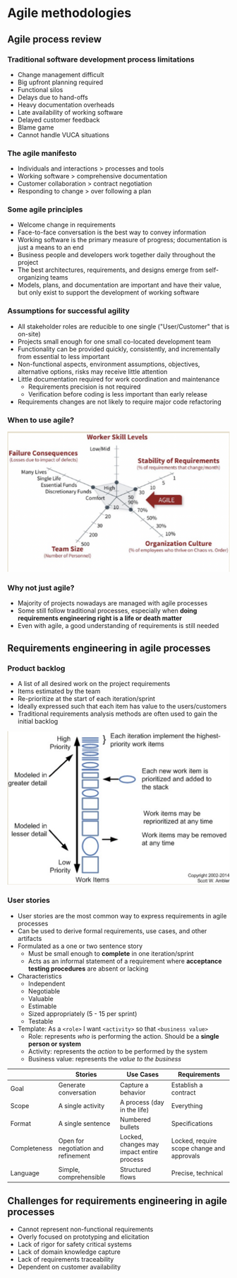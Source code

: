 # Agile methodologies

## Agile process review

### Traditional software development process limitations

- Change management difficult
- Big upfront planning required
- Functional silos
- Delays due to hand-offs
- Heavy documentation overheads
- Late availability of working software
- Delayed customer feedback
- Blame game
- Cannot handle VUCA situations

### The agile manifesto

- Individuals and interactions > processes and tools
- Working software > comprehensive documentation
- Customer collaboration > contract negotiation
- Responding to change > over following a plan

### Some agile principles

- Welcome change in requirements
- Face-to-face conversation is the best way to convey information
- Working software is the primary measure of progress; documentation is just a means to an end
- Business people and developers work together daily throughout the project
- The best architectures, requirements, and designs emerge from self-organizing teams
- Models, plans, and documentation are important and have their value, but only exist to support the development of working software

### Assumptions for successful agility

- All stakeholder roles are reducible to one single ("User/Customer" that is on-site)
- Projects small enough for one small co-located development team
- Functionality can be provided quickly, consistently, and incrementally from essential to less important
- Non-functional aspects, environment assumptions, objectives, alternative options, risks may receive little attention
- Little documentation required for work coordination and maintenance
	- Requirements precision is not required
	- Verification before coding is less important than early release
- Requirements changes are not likely to require major code refactoring

### When to use agile?

![When to use Agile](./figures/when-to-use-agile.png)

### Why not just agile?

- Majority of projects nowadays are managed with agile processes
- Some still follow traditional processes, especially when **doing requirements engineering right is a life or death matter**
- Even with agile, a good understanding of requirements is still needed

## Requirements engineering in agile processes

### Product backlog

- A list of all desired work on the project requirements
- Items estimated by the team
- Re-prioritize at the start of each iteration/sprint
- Ideally expressed such that each item has value to the users/customers
- Traditional requirements analysis methods are often used to gain the initial backlog

![Product Backlog](./figures/product-backlog.png)

### User stories

- User stories are the most common way to express requirements in agile processes
- Can be used to derive formal requirements, use cases, and other artifacts
- Formulated as a one or two sentence story
	- Must be small enough to **complete** in one iteration/sprint
	- Acts as an informal statement of a requirement where **acceptance testing procedures** are absent or lacking
- Characteristics
	- Independent
	- Negotiable
	- Valuable
	- Estimable
	- Sized appropriately (5 - 15 per sprint)
	- Testable
- Template: As a `<role>` I want `<activity>` so that `<business value>`
	- Role: represents *who* is performing the action. Should be a **single person or system**
	- Activity: represents the *action* to be performed by the system
	- Business value: represents the *value to the business*

|      | Stories | Use Cases | Requirements |
| ---- | ------- | --------- | ------------ |
| Goal | Generate conversation | Capture a behavior | Establish a contract |
| Scope | A single activity | A process (day in the life) | Everything |
| Format | A single sentence | Numbered bullets | Specifications |
| Completeness | Open for negotiation and refinement | Locked, changes may impact entire process | Locked, require scope change and approvals |
| Language | Simple, comprehensible | Structured flows | Precise, technical |


## Challenges for requirements engineering in agile processes

- Cannot represent non-functional requirements
- Overly focused on prototyping and elicitation
- Lack of rigor for safety critical systems
- Lack of domain knowledge capture
- Lack of requirements traceability
- Dependent on customer availability

